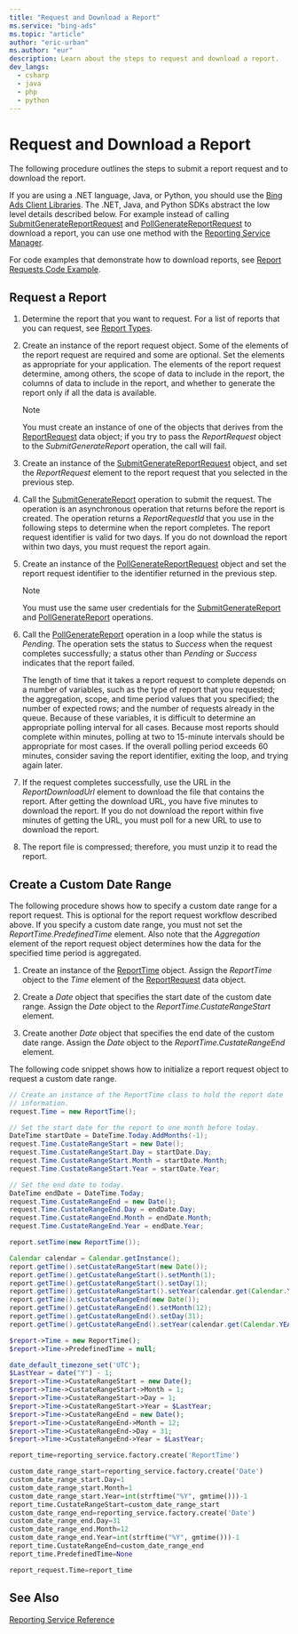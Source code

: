 ```yaml
---
title: "Request and Download a Report"
ms.service: "bing-ads"
ms.topic: "article"
author: "eric-urban"
ms.author: "eur"
description: Learn about the steps to request and download a report.
dev_langs:
  - csharp
  - java
  - php
  - python
---
```

# Request and Download a Report
The following procedure outlines the steps to submit a report request and to download the report.

If you are using a .NET language, Java, or Python, you should use the [Bing Ads Client Libraries](/bingads/guides/client-libraries). The .NET, Java, and Python SDKs abstract the low level details described below. For example instead of calling [SubmitGenerateReportRequest](/binga/bingads/reporting-service/submitgeneratereport#request) and [PollGenerateReportRequest](/binga/bingads/reporting-service/pollgeneratereport#request) to download a report, you can use one method with the [Reporting Service Manager](/bingads/guides/sdk-reporting-service-manager). 

For code examples that demonstrate how to download reports, see [Report Requests Code Example](/bingads/guides/code-example-report-requests).

## Request a Report

1.  Determine the report that you want to request. For a list of reports that you can request, see [Report Types](/bingads/guides/report-types).

2.  Create an instance of the report request object. Some of the elements of the report request are required and some are optional. Set the elements as appropriate for your application. The elements of the report request determine, among others, the scope of data to include in the report, the columns of data to include in the report, and whether to generate the report only if all the data is available.

    > [!NOTE]
    > You must create an instance of one of the objects that derives from the [ReportRequest](/binga/bingads/reporting-service/reportrequest) data object; if you try to pass the *ReportRequest* object to the *SubmitGenerateReport* operation, the call will fail.

3.  Create an instance of the [SubmitGenerateReportRequest](/binga/bingads/reporting-service/submitgeneratereport#request) object, and set the *ReportRequest* element to the report request that you selected in the previous step.

4.  Call the [SubmitGenerateReport](/binga/bingads/reporting-service/submitgeneratereport) operation to submit the request. The operation is an asynchronous operation that returns before the report is created. The operation returns a *ReportRequestId* that you use in the following steps to determine when the report completes. The report request identifier is valid for two days. If you do not download the report within two days, you must request the report again.

5.  Create an instance of the [PollGenerateReportRequest](/binga/bingads/reporting-service/pollgeneratereport#request) object and set the report request identifier to the identifier returned in the previous step.

    > [!NOTE]
    > You must use the same user credentials for the [SubmitGenerateReport](/binga/bingads/reporting-service/submitgeneratereport) and [PollGenerateReport](/binga/bingads/reporting-service/pollgeneratereport) operations.

6.  Call the [PollGenerateReport](/binga/bingads/reporting-service/pollgeneratereport) operation in a loop while the status is *Pending*. The operation sets the status to *Success* when the request completes successfully; a status other than *Pending* or *Success* indicates that the report failed.

    The length of time that it takes a report request to complete depends on a number of variables, such as the type of report that you requested; the aggregation, scope, and time period values that you specified; the number of expected rows; and the number of requests already in the queue. Because of these variables, it is difficult to determine an appropriate polling interval for all cases. Because most reports should complete within minutes, polling at two to 15-minute intervals should be appropriate for most cases. If the overall polling period exceeds 60 minutes, consider saving the report identifier, exiting the loop, and trying again later.

7.  If the request completes successfully, use the URL in the *ReportDownloadUrl* element to download the file that contains the report. After getting the download URL, you have five minutes to download the report. If you do not download the report within five minutes of getting the URL, you must poll for a new URL to use to download the report.

8.  The report file is compressed; therefore, you must unzip it to read the report.

## Create a Custom Date Range
The following procedure shows how to specify a custom date range for a report request. This is optional for the report request workflow described above. If you specify a custom date range, you must not set the *ReportTime.PredefinedTime* element. Also note that the *Aggregation* element of the report request object determines how the data for the specified time period is aggregated. 

1.  Create an instance of the [ReportTime](/binga/bingads/reporting-service/reporttime) object. Assign the *ReportTime* object to the *Time* element of the [ReportRequest](/binga/bingads/reporting-service/reportrequest) data object.

2.  Create a *Date* object that specifies the start date of the custom date range. Assign the *Date* object to the *ReportTime.CustateRangeStart* element.

3.  Create another *Date* object that specifies the end date of the custom date range. Assign the *Date* object to the *ReportTime.CustateRangeEnd* element.

The following code snippet shows how to initialize a report request object to request a custom date range.

```csharp
// Create an instance of the ReportTime class to hold the report date 
// information.
request.Time = new ReportTime();

// Set the start date for the report to one month before today.
DateTime startDate = DateTime.Today.AddMonths(-1);
request.Time.CustateRangeStart = new Date();
request.Time.CustateRangeStart.Day = startDate.Day;
request.Time.CustateRangeStart.Month = startDate.Month;
request.Time.CustateRangeStart.Year = startDate.Year;

// Set the end date to today.
DateTime endDate = DateTime.Today;
request.Time.CustateRangeEnd = new Date();
request.Time.CustateRangeEnd.Day = endDate.Day;
request.Time.CustateRangeEnd.Month = endDate.Month;
request.Time.CustateRangeEnd.Year = endDate.Year;
```
```java
report.setTime(new ReportTime());

Calendar calendar = Calendar.getInstance();
report.getTime().setCustateRangeStart(new Date());
report.getTime().getCustateRangeStart().setMonth(1);
report.getTime().getCustateRangeStart().setDay(1);
report.getTime().getCustateRangeStart().setYear(calendar.get(Calendar.YEAR)-1);
report.getTime().setCustateRangeEnd(new Date());
report.getTime().getCustateRangeEnd().setMonth(12);
report.getTime().getCustateRangeEnd().setDay(31);
report.getTime().getCustateRangeEnd().setYear(calendar.get(Calendar.YEAR)-1);
```
```php
$report->Time = new ReportTime();
$report->Time->PredefinedTime = null;

date_default_timezone_set('UTC');
$LastYear = date("Y") - 1;
$report->Time->CustateRangeStart = new Date();
$report->Time->CustateRangeStart->Month = 1;
$report->Time->CustateRangeStart->Day = 1;
$report->Time->CustateRangeStart->Year = $LastYear;
$report->Time->CustateRangeEnd = new Date();
$report->Time->CustateRangeEnd->Month = 12;
$report->Time->CustateRangeEnd->Day = 31;
$report->Time->CustateRangeEnd->Year = $LastYear;
```
```python
report_time=reporting_service.factory.create('ReportTime')

custom_date_range_start=reporting_service.factory.create('Date')
custom_date_range_start.Day=1
custom_date_range_start.Month=1
custom_date_range_start.Year=int(strftime("%Y", gmtime()))-1
report_time.CustateRangeStart=custom_date_range_start
custom_date_range_end=reporting_service.factory.create('Date')
custom_date_range_end.Day=31
custom_date_range_end.Month=12
custom_date_range_end.Year=int(strftime("%Y", gmtime()))-1
report_time.CustateRangeEnd=custom_date_range_end
report_time.PredefinedTime=None

report_request.Time=report_time
```

## See Also
[Reporting Service Reference](/binga/bingads/reporting-service/reporting-service-reference)  

